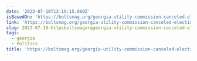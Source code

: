 ```yaml
---
date: '2023-07-10T13:19:15.000Z'
isBasedOn: 'https://boltsmag.org/georgia-utility-commission-canceled-elections/'
link: 'https://boltsmag.org/georgia-utility-commission-canceled-elections/'
slug: 2023-07-10-httpsboltsmagorggeorgia-utility-commission-canceled-elections
tags:
  - georgia
  - Politics
title: 'https://boltsmag.org/georgia-utility-commission-canceled-elections/'
---
```


